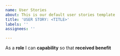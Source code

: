 ```yaml
---
name: User Stories
about: This is our default user stories template
title: 'USER STORY: <TITLE>'
labels: ''
assignees: ''

---
```


As a **role** I can **capability** so that **received benefit**
